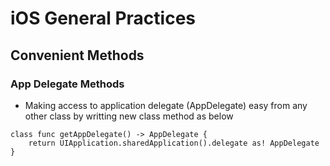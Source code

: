 # iOS General Practices


## Convenient Methods

### App Delegate Methods

 - Making access to application delegate (AppDelegate) easy from any other class by writting new class method as below 

````
class func getAppDelegate() -> AppDelegate {
    return UIApplication.sharedApplication().delegate as! AppDelegate
}
````
